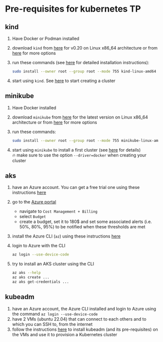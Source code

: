 # Pre-requisites for kubernetes TP

## kind

1. Have Docker or Podman installed
2. download `kind` from [here](https://github.com/kubernetes-sigs/kind/releases/download/v0.20.0/kind-linux-amd64) for v0.20 on Linux x86_64 architecture or from [here](https://github.com/kubernetes-sigs/kind/releases/) for more options
3. run these commands (see [here](https://kind.sigs.k8s.io/docs/user/quick-start/#installing-from-release-binaries) for detailed installation instructions):

   ```bash
   sudo install --owner root --group root --mode 755 kind-linux-amd64 /usr/local/bin/kind
   ```

4. start using `kind`. See [here](https://kind.sigs.k8s.io/docs/user/quick-start/#creating-a-cluster) to start creating a cluster

## minikube

1. Have Docker installed
2. download `minikube` from [here](https://storage.googleapis.com/minikube/releases/latest/minikube-linux-amd64) for the latest version on Linux x86_64 architecture or from [here](https://minikube.sigs.k8s.io/docs/start/) for more options
3. run these commands:

   ```bash
   sudo install --owner root --group root --mode 755 minikube-linux-amd64 /usr/local/bin/minikube
   ```

4. start using `minikube` to install a first cluster (see [here](https://minikube.sigs.k8s.io/docs/start/) for details)  
   :fire: make sure to use the option `--driver=docker` when creating your cluster

## aks

1. have an Azure account. You can get a free trial one using these instructions [here](https://azure.microsoft.com/en-us/free/search/?ef_id=_k_CjwKCAiA8NKtBhBtEiwAq5aX2BsBLk0gWTyFDQl8oL8pl7dtHtDI4YWq7opjgeJjtb5tIbAWBdiAsxoCqiEQAvD_BwE_k_&OCID=AIDcmm0g9y8ggq_SEM__k_CjwKCAiA8NKtBhBtEiwAq5aX2BsBLk0gWTyFDQl8oL8pl7dtHtDI4YWq7opjgeJjtb5tIbAWBdiAsxoCqiEQAvD_BwE_k_&gad_source=1&gclid=CjwKCAiA8NKtBhBtEiwAq5aX2BsBLk0gWTyFDQl8oL8pl7dtHtDI4YWq7opjgeJjtb5tIbAWBdiAsxoCqiEQAvD_BwE)
2. go to the [Azure portal](https://portal.azure.com)

   - navigate to `Cost Management + Billing`
   - select `Budget`
   - create a budget, set it to 180$ and set some associated alerts (i.e. 50%, 80%, 95%) to be notified when these thresholds are met

3. install the Azure CLI (`az`) using these instructions [here](https://learn.microsoft.com/en-us/cli/azure/install-azure-cli-linux?pivots=apt)

4. login to Azure with the CLI

   ```bash
   az login --use-device-code
   ```

5. try to install an AKS cluster using the CLI

   ```bash
   az aks --help
   az aks create ...
   az aks get-credentials ...
   ```

## kubeadm

1. have an Azure account, the Azure CLI installed and login to Azure using the command `az login --use-device-code`
2. have 2 VMs (ubuntu 22.04) that can connect to each others and to which you can SSH to, from the internet
3. follow the instructions [here](https://v1-28.docs.kubernetes.io/docs/setup/production-environment/tools/kubeadm/install-kubeadm/) to install kubeadm (and its pre-requisites) on the VMs and use it to provision a Kubernetes cluster
